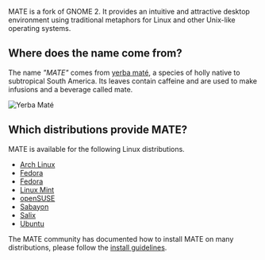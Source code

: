 <!--
.. link:
.. description:
.. tags: 
.. date: 2011-12-05 11:31:12
.. title: About
.. slug: about
-->

MATE is a fork of GNOME 2. It provides an intuitive and attractive desktop
environment using traditional metaphors for Linux and other Unix-like
operating systems.

## Where does the name come from?

The name _"MATE"_ comes from [yerba maté](http://en.wikipedia.org/wiki/Yerba_mate),
a species of holly native to subtropical South America. Its leaves contain
caffeine and are used to make infusions and a beverage called mate.

![Yerba Maté](http://upload.wikimedia.org/wikipedia/commons/thumb/2/28/Ilex_paraguariensis_-_K%C3%B6hler%E2%80%93s_Medizinal-Pflanzen-074.jpg/220px-Ilex_paraguariensis_-_K%C3%B6hler%E2%80%93s_Medizinal-Pflanzen-074.jpg) 

## Which distributions provide MATE?

MATE is available for the following Linux distributions.

  * [Arch Linux](http://www.archlinux.org/)
  * [Fedora](http://www.fedoraproject.org/)
  * [Fedora](http://www.gentoo.org/)  
  * [Linux Mint](http://linuxmint.com/)
  * [openSUSE](http://www.opensuse.org/)  
  * [Sabayon](http://www.sabayon.org/)
  * [Salix](http://www.salixos.org/)
  * [Ubuntu](http://www.ubuntu.com/)

The MATE community has documented how to install MATE on many distributions,
please follow the [install guidelines](http://wiki.mate-desktop.org/download).
